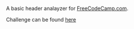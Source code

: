 A basic header analayzer for [FreeCodeCamp.com](https://FreeCodeCamp.com).

Challenge can be found [here](https://www.freecodecamp.com/challenges/request-header-parser-microservice)